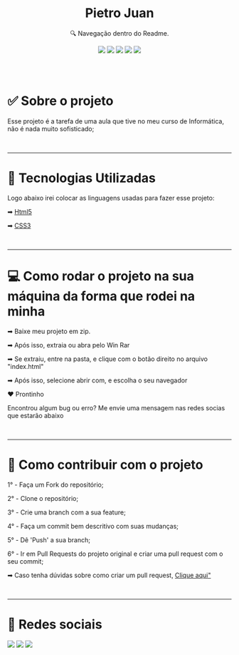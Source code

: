 <h1 align="center"> Pietro Juan </h1>

<p align="center">🔍 Navegação dentro do Readme. </p>

<div align="center">

  [![](https://img.shields.io/badge/-Sobre-5276f2)](#sobre)
  [![](https://img.shields.io/badge/-Tecnologias-5276f2)](#linguagens)
  [![](https://img.shields.io/badge/-Clonando-5276f2)](#clonar)
  [![](https://img.shields.io/badge/-Contribuir-5276f2)](#ajudar)
  [![](https://img.shields.io/badge/-Sociais-5276f2)](#sociais)

</div>

</br></br>

<div align="left">
  <h1 id="sobre"> ✅ Sobre o projeto </h1>
  <p>
    Esse projeto é a tarefa de uma aula que tive no meu curso de Informática, não é nada muito sofisticado;
</div>

</br>

___

<div align="left"> 
  <h1 id="linguagens">🚀 Tecnologias Utilizadas </h1> 
  <p>
    Logo abaixo irei colocar as linguagens usadas para fazer esse projeto:
  </p>
  <div>
    <p>
      ➡
      <a href="https://html5.org">Html5</a>
    </p>
    <p>
      ➡
      <a href="https://developer.mozilla.org/pt-BR/docs/Web/CSS">CSS3</a>
    </p>
  </div>
</div> 

</br>

___

<div align="left">
  <h1 id="clonar">💻 Como rodar o projeto na sua máquina da forma que rodei na minha</h1>
  <p>➡ Baixe meu projeto em zip. <p>

  <p>➡ Após isso, extraia ou abra pelo Win Rar </p>
  <p>➡ Se extraiu, entre na pasta, e clique com o botão direito no arquivo "index.html" </p>
  
  <p>➡ Após isso, selecione abrir com, e escolha o seu navegador</p>

  <p>❤ Prontinho</p>
  <p> Encontrou algum bug ou erro? Me envie uma mensagem nas redes socias que estarão abaixo</p>
</div>

</br>

___

<div align="left">
  <h1 id="ajudar">🔗 Como contribuir com o projeto</h1>
  <div>
    <p> 1° - Faça um Fork do repositório; </p>
    <p> 2° - Clone o repositório; </p>
    <p> 3° - Crie uma branch com a sua feature; </p>
    <p> 4° - Faça um commit bem descritivo com suas mudanças; </p>
    <p> 5° - Dê 'Push' a sua branch; </p>
    <p> 6° - Ir em Pull Requests do projeto original e criar uma pull request com o seu commit; </p>
    <p>
     ➡ Caso tenha dúvidas sobre como criar um pull request, 
      <a 
        href="https://docs.github.com/pt/github/collaborating-with-issues-and-pull-requests/creating-a-pull-request"> Clique aqui"  </a>  
    </p>
  </div>
</div>

</br>

___

<div align="left">
  <h1 id="sociais">📱 Redes sociais</h1>

  [![](https://img.shields.io/badge/-Github-434140)](https://github.com/pietr1n)
  [![](https://img.shields.io/badge/-Linkedin-3DC3C9)](https://https://www.linkedin.com/in/pietro-rodrigues-805212197/)
  [![](https://img.shields.io/badge/-Instagram-EA3C7A)](https://www.instagram.com/pietroo_019)

</div>
